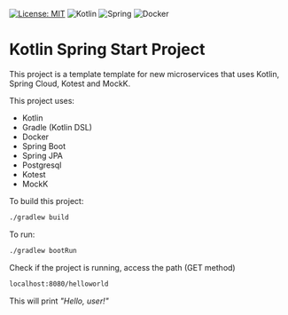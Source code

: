 [![License: MIT](https://img.shields.io/badge/License-MIT-yellow.svg)](https://opensource.org/licenses/MIT)
<img alt="Kotlin" src="https://img.shields.io/badge/kotlin-%230095D5.svg?&style=for-the-badge&logo=kotlin&logoColor=white"/>
<img alt="Spring" src="https://img.shields.io/badge/spring%20-%236DB33F.svg?&style=for-the-badge&logo=spring&logoColor=white"/>
	<img alt="Docker" src="https://img.shields.io/badge/docker%20-%230db7ed.svg?&style=for-the-badge&logo=docker&logoColor=white"/>

# Kotlin Spring Start Project
This project is a template template for new microservices that uses Kotlin, Spring Cloud, Kotest and MockK.

This project uses:
- Kotlin
- Gradle (Kotlin DSL)
- Docker
- Spring Boot
- Spring JPA
- Postgresql
- Kotest
- MockK

To build this project:

```sh
./gradlew build
```

To run:
```sh
./gradlew bootRun
```

Check if the project is running, access the path (GET method)

```sh
localhost:8080/helloworld
```

This will print *"Hello, user!"*
